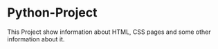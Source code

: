 # Python-Project
This Project show information about HTML, CSS pages and some other information about it.
